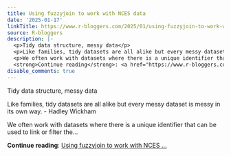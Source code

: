 ```yaml
---
title: Using fuzzyjoin to work with NCES data
date: '2025-01-17'
linkTitle: https://www.r-bloggers.com/2025/01/using-fuzzyjoin-to-work-with-nces-data/
source: R-bloggers
description: |-
  <p>Tidy data structure, messy data</p>
  <p>Like families, tidy datasets are all alike but every messy dataset is messy in its own way. - Hadley Wickham</p>
  <p>We often work with datasets where there is a unique identifier that can be used to link or filter the...</p>
  <strong>Continue reading</strong>: <a href="https://www.r-bloggers.com/2025/01/using-fuzzyjoin-to-work-with-nces-data/">Using fuzzyjoin to work with NCES ...
disable_comments: true
---
```

<p>Tidy data structure, messy data</p>
<p>Like families, tidy datasets are all alike but every messy dataset is messy in its own way. - Hadley Wickham</p>
<p>We often work with datasets where there is a unique identifier that can be used to link or filter the...</p>
<strong>Continue reading</strong>: <a href="https://www.r-bloggers.com/2025/01/using-fuzzyjoin-to-work-with-nces-data/">Using fuzzyjoin to work with NCES ...
